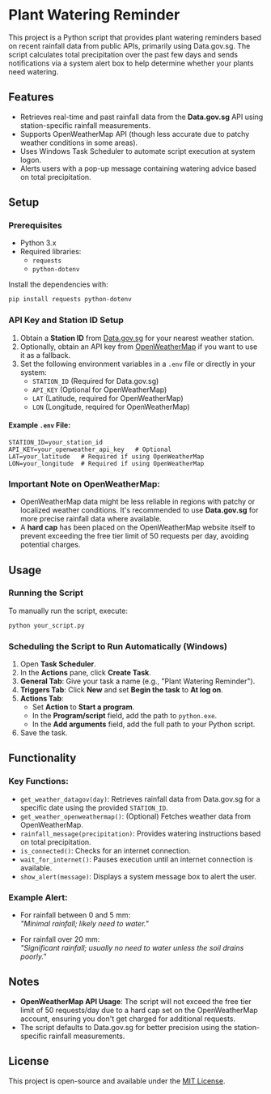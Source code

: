 # Plant Watering Reminder

This project is a Python script that provides plant watering reminders based on recent rainfall data from public APIs, primarily using Data.gov.sg. The script calculates total precipitation over the past few days and sends notifications via a system alert box to help determine whether your plants need watering.

## Features
- Retrieves real-time and past rainfall data from the **Data.gov.sg** API using station-specific rainfall measurements.
- Supports OpenWeatherMap API (though less accurate due to patchy weather conditions in some areas).
- Uses Windows Task Scheduler to automate script execution at system logon.
- Alerts users with a pop-up message containing watering advice based on total precipitation.

## Setup

### Prerequisites
- Python 3.x
- Required libraries:
  - `requests`
  - `python-dotenv`

Install the dependencies with:
```bash
pip install requests python-dotenv
```

### API Key and Station ID Setup
1. Obtain a **Station ID** from [Data.gov.sg](https://data.gov.sg) for your nearest weather station.
2. Optionally, obtain an API key from [OpenWeatherMap](https://home.openweathermap.org/users/sign_up) if you want to use it as a fallback.
3. Set the following environment variables in a `.env` file or directly in your system:
   - `STATION_ID` (Required for Data.gov.sg)
   - `API_KEY` (Optional for OpenWeatherMap)
   - `LAT` (Latitude, required for OpenWeatherMap)
   - `LON` (Longitude, required for OpenWeatherMap)

#### Example `.env` File:
```
STATION_ID=your_station_id
API_KEY=your_openweather_api_key   # Optional
LAT=your_latitude   # Required if using OpenWeatherMap
LON=your_longitude  # Required if using OpenWeatherMap
```

### Important Note on OpenWeatherMap:
- OpenWeatherMap data might be less reliable in regions with patchy or localized weather conditions. It's recommended to use **Data.gov.sg** for more precise rainfall data where available.
- A **hard cap** has been placed on the OpenWeatherMap website itself to prevent exceeding the free tier limit of 50 requests per day, avoiding potential charges.

## Usage

### Running the Script
To manually run the script, execute:
```bash
python your_script.py
```

### Scheduling the Script to Run Automatically (Windows)
1. Open **Task Scheduler**.
2. In the **Actions** pane, click **Create Task**.
3. **General Tab**: Give your task a name (e.g., "Plant Watering Reminder").
4. **Triggers Tab**: Click **New** and set **Begin the task** to **At log on**.
5. **Actions Tab**:
   - Set **Action** to **Start a program**.
   - In the **Program/script** field, add the path to `python.exe`.
   - In the **Add arguments** field, add the full path to your Python script.
6. Save the task.

## Functionality

### Key Functions:
- `get_weather_datagov(day)`: Retrieves rainfall data from Data.gov.sg for a specific date using the provided `STATION_ID`.
- `get_weather_openweathermap()`: (Optional) Fetches weather data from OpenWeatherMap.
- `rainfall_message(precipitation)`: Provides watering instructions based on total precipitation.
- `is_connected()`: Checks for an internet connection.
- `wait_for_internet()`: Pauses execution until an internet connection is available.
- `show_alert(message)`: Displays a system message box to alert the user.

### Example Alert:
- For rainfall between 0 and 5 mm:  
  *"Minimal rainfall; likely need to water."*
  
- For rainfall over 20 mm:  
  *"Significant rainfall; usually no need to water unless the soil drains poorly."*

## Notes
- **OpenWeatherMap API Usage**: The script will not exceed the free tier limit of 50 requests/day due to a hard cap set on the OpenWeatherMap account, ensuring you don't get charged for additional requests.
- The script defaults to Data.gov.sg for better precision using the station-specific rainfall measurements.

## License
This project is open-source and available under the [MIT License](LICENSE).
